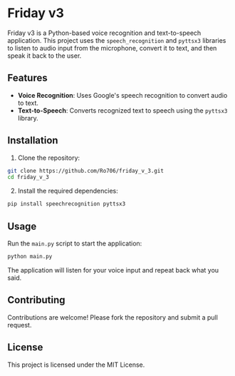 # Friday v3

Friday v3 is a Python-based voice recognition and text-to-speech application. This project uses the `speech_recognition` and `pyttsx3` libraries to listen to audio input from the microphone, convert it to text, and then speak it back to the user.

## Features

- **Voice Recognition**: Uses Google's speech recognition to convert audio to text.
- **Text-to-Speech**: Converts recognized text to speech using the `pyttsx3` library.

## Installation

1. Clone the repository:

```bash
git clone https://github.com/Ro706/friday_v_3.git
cd friday_v_3
```

2. Install the required dependencies:

```bash
pip install speechrecognition pyttsx3
```

## Usage

Run the `main.py` script to start the application:

```bash
python main.py
```

The application will listen for your voice input and repeat back what you said.

## Contributing

Contributions are welcome! Please fork the repository and submit a pull request.

## License

This project is licensed under the MIT License.
